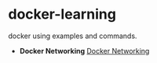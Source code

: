 # docker-learning
docker using examples and commands.

- **Docker Networking** [Docker Networking](docker-networking.md)
